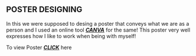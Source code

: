 
## **POSTER DESIGNING** 

In this we were supposed to desing a poster that conveys what we are as a person and I used an online tool [***CANVA***](https://www.canva.com/) for the same!
This poster very well expresses how I like to work when being with myself!

To view Poster [***CLICK***](https://github.com/AnIkeT126/cognizance-tasks/blob/main/task-9/MOTION%20POSTER!!.gif) here
